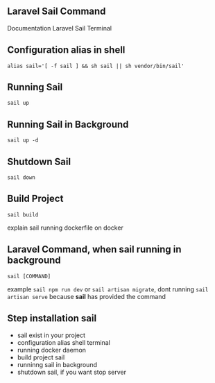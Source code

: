 ## Laravel Sail Command

Documentation Laravel Sail Terminal

## Configuration alias in shell

`alias sail='[ -f sail ] && sh sail || sh vendor/bin/sail'`


## Running Sail

`sail up`


## Running Sail in Background

`sail up -d`

## Shutdown Sail

`sail down`


## Build Project

`sail build`

explain sail running dockerfile on docker

## Laravel Command, when sail running in background

`sail [COMMAND]`

example `sail npm run dev` or `sail artisan migrate`, dont running `sail artisan serve` because **sail** has provided the command


## Step installation sail

- sail exist in your project
- configuration alias shell terminal
- running docker daemon
- build project sail
- runninng sail in background
- shutdown sail, if you want stop server
